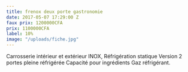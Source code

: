 ```yaml
---
title: frenox deux porte gastronomie
date: 2017-05-07 17:29:00 Z
faux prix: 1200000CFA
prix: 1100000CFA
label: 10%
image: "/uploads/fiche.jpg"
---
```


Carrosserie intérieur et extérieur INOX, Réfrigération statique Version 2 portes pleine réfrigérée Capacité pour ingrédients 
Gaz réfrigérant. 